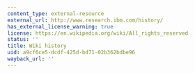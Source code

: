 ```yaml
---
content_type: external-resource
external_url: http://www.research.ibm.com/history/
has_external_license_warning: true
license: https://en.wikipedia.org/wiki/All_rights_reserved
status: ''
title: Wiki history
uid: a9cf6ce5-dcdf-425d-bd71-02b362bdbe96
wayback_url: ''
---
```


